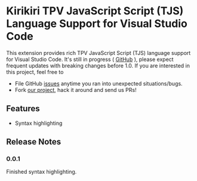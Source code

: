 # Kirikiri TPV JavaScript Script (TJS) Language Support for Visual Studio Code

This extension provides rich TPV JavaScript Script (TJS) language support for Visual Studio Code. 
It's still in progress ( [GitHub](https://github.com/happiness9721/Kirikiri-TPV-JavaScript-TJS.git) ), please expect frequent updates with breaking changes before 1.0. If you are interested in this project, feel free to

* File GitHub [issues](https://github.com/happiness9721/Kirikiri-TPV-JavaScript-TJS/issues/new) anytime you ran into unexpected situations/bugs.
* Fork [our project](https://github.com/happiness9721/Kirikiri-TPV-JavaScript-TJS), hack it around and send us PRs!

## Features

* Syntax highlighting

## Release Notes

### 0.0.1

Finished syntax highlighting.